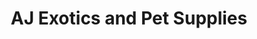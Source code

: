 ---
title: "AJ Exotics and Pet Supplies"
url: /lancaster/aj-exotics-and-pet-supplies/
shop: Tiere
---